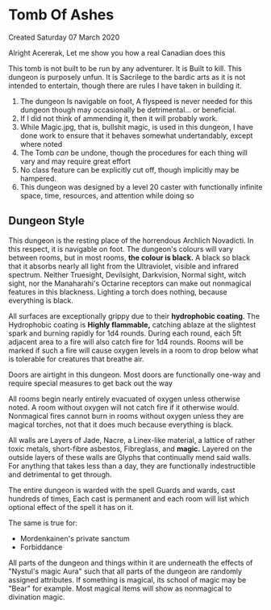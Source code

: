 # Tomb Of Ashes
Created Saturday 07 March 2020

Alright Acererak, Let me show you how a real Canadian does this

This tomb is not built to be run by any adventurer. It is Built to kill. This dungeon is purposely unfun. It is Sacrilege to the bardic arts as it is not intended to entertain, though there are rules I have taken in building it.
1) The dungeon Is navigable on foot, A flyspeed is never needed for this dungeon though may occasionally be detrimental... or beneficial.
2) If I did not think of ammending it, then it will probably work.
3) While Magic.jpg, that is, bullshit magic, is used in this dungeon, I have done work to ensure that it behaves somewhat undertandably, except where noted
4) The Tomb *can* be undone, though the procedures for each thing will vary and may require great effort
5) No class feature can be explicitly cut off, though implicitly may be hampered.
6) This dungeon was designed by a level 20 caster with functionally infinite space, time, resources, and attention while doing so


Dungeon Style
-------------

This dungeon is the resting place of the horrendous Archlich Novadicti. In this respect, it is navigable on foot. 
The dungeon's colours will vary between rooms, but in most rooms, **the colour is black.** A black so black that it absorbs nearly all light from the Ultraviolet, visible and infrared spectrum. Neither Truesight, Devilsight, Darkvision, Normal sight, witch sight, nor the Manaharahi's Octarine receptors can make out nonmagical features in this blackness. Lighting a torch does nothing, because everything is black. 

All surfaces are exceptionally grippy due to their **hydrophobic coating**. The Hydrophobic coating is **Highly flammable,** catching ablaze at the slightest spark and burning rapidly for 1d4 rounds. During each round, each 5ft adjacent area to a fire will also catch fire for 1d4 rounds. Rooms will be marked if such a fire will cause oxygen levels in a room to drop below what is tolerable for creatures that breathe air. 

Doors are airtight in this dungeon. Most doors are functionally one-way and require special measures to get back out the way

All rooms begin nearly entirely evacuated of oxygen  unless otherwise noted. A room without oxygen will not catch fire if it otherwise would. Nonmagical fires cannot burn in rooms without oxygen unless they are magical torches, not that it does much because everything is black.

All walls are Layers of Jade, Nacre, a Linex-like material, a lattice of rather toxic metals, short-fibre asbestos, Fibreglass, and **magic.** Layered on the outside layers of these walls are Glyphs that continually mend said walls.  For anything that takes less than a day, they are functionally indestructible and detrimental to get through. 

The entire dungeon is warded with the spell Guards and wards, cast hundreds of times, Each cast is permanent and each room will list which optional effect of the spell it has on it. 

The same is true for: 

* Mordenkainen's private sanctum
* Forbiddance


All parts of the dungeon and things within it are underneath the effects of "Nystul's magic Aura" such that all parts of the dungeon are randomly assigned attributes. If something is magical, its school of magic may be "Bear" for example. Most magical items will show as nonmagical to divination magic. 





